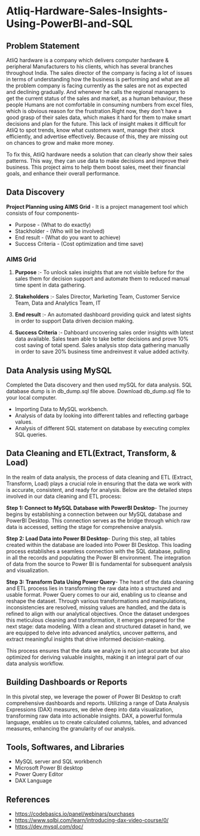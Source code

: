# Atliq-Hardware-Sales-Insights-Using-PowerBI-and-SQL

## Problem Statement

AtliQ hardware is a company which delivers computer hardware & peripheral Manufacturers to his clients, which has several branches throughout India. The sales director of the company is facing a lot of issues in terms of understanding how the business is performing and what are all the problem company is facing currently as the sales are not as expected and declining gradually. And whenever he calls the regional managers to get the current status of the sales and market, as a human behaviour, these people Humans are not comfortable in consuming numbers from excel files, which is obvious reason for the frustration.Right now, they don't have a good grasp of their sales data, which makes it hard for them to make smart decisions and plan for the future. This lack of insight makes it difficult for AtliQ to spot trends, know what customers want, manage their stock efficiently, and advertise effectively. Because of this, they are missing out on chances to grow and make more money.

To fix this, AtliQ hardware needs a solution that can clearly show their sales patterns. This way, they can use data to make decisions and improve their business. This project aims to help them boost sales, meet their financial goals, and enhance their overall performance.

## Data Discovery

**Project  Planning using AIMS Grid** -
It is a project management tool which consists of four components-

- Purpose - (What to do exactly)
- Stackholder - (Who will be involved)
- End result - (What do you want to achieve)
- Success Criteria - (Cost optimization and time save)

### AIMS Grid
1. **Purpose** :- To unlock sales insights that are not visible before for the sales them for decision support and automate them to reduced manual time spent in data gathering.

2. **Stakeholders** :- Sales Director, Marketing Team, Customer Service Team, Data and Analytics Team, IT

3. **End result** :- An automated dashboard providing quick and latest sights in order to support Data driven decision making.

4. **Success Criteria** :- Dahboard uncovering sales order insights with latest data available. Sales team able to take better decisions and prove 10% cost saving of total spend. Sales analysis stop data gathering manually in order to save 20% business time andreinvest it value added activity.


## Data Analysis using MySQL
Completed the Data discovery and then used mySQL for data analysis. SQL database dump is in db_dump.sql file above. Download db_dump.sql file to your local computer.

- Importing Data to MySQL workbench.
- Analysis of data by looking into different tables and reflecting garbage values.
- Analysis of different SQL statement on database by executing complex SQL queries.

## Data Cleaning and ETL(Extract, Transform, & Load)

In the realm of data analysis, the process of data cleaning and ETL (Extract, Transform, Load) plays a crucial role in ensuring that the data we work with is accurate, consistent, and ready for analysis. Below are the detailed steps involved in our data cleaning and ETL process:

**Step 1: Connect to MySQL Database with PowerBI Desktop**- 
The journey begins by establishing a connection between our MySQL database and PowerBI Desktop. This connection serves as the bridge through which raw data is accessed, setting the stage for comprehensive analysis.

**Step 2: Load Data into Power BI Desktop**- 
During this step, all tables created within the database are loaded into Power BI Desktop. This loading process establishes a seamless connection with the SQL database, pulling in all the records and populating the Power BI environment. The integration of data from the source to Power BI is fundamental for subsequent analysis and visualization.

**Step 3: Transform Data Using Power Query**- 
The heart of the data cleaning and ETL process lies in transforming the raw data into a structured and usable format. Power Query comes to our aid, enabling us to cleanse and reshape the dataset. Through various transformations and manipulations, inconsistencies are resolved, missing values are handled, and the data is refined to align with our analytical objectives.
Once the dataset undergoes this meticulous cleaning and transformation, it emerges prepared for the next stage: data modeling. With a clean and structured dataset in hand, we are equipped to delve into advanced analytics, uncover patterns, and extract meaningful insights that drive informed decision-making.

This process ensures that the data we analyze is not just accurate but also optimized for deriving valuable insights, making it an integral part of our data analysis workflow.

## Building Dashboards or Reports

In this pivotal step, we leverage the power of Power BI Desktop to craft comprehensive dashboards and reports. Utilizing a range of Data Analysis Expressions (DAX) measures, we delve deep into data visualization, transforming raw data into actionable insights. DAX, a powerful formula language, enables us to create calculated columns, tables, and advanced measures, enhancing the granularity of our analysis.

## Tools, Softwares, and Libraries

- MySQL server and SQL workbench
- Microsoft Power BI desktop
- Power Query Editor
- DAX Language

## References

- https://codebasics.io/panel/webinars/purchases
- https://www.sqlbi.com/learn/introducing-dax-video-course/0/
- https://dev.mysql.com/doc/









